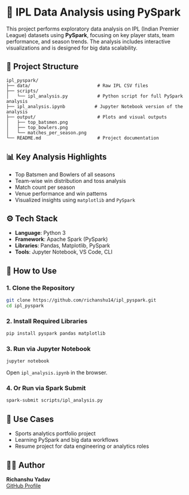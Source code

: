 # 🏏 IPL Data Analysis using PySpark

This project performs exploratory data analysis on IPL (Indian Premier League) datasets using **PySpark**, focusing on key player stats, team performance, and season trends. The analysis includes interactive visualizations and is designed for big data scalability.

## 📁 Project Structure

```
ipl_pyspark/
├── data/                         # Raw IPL CSV files
├── scripts/
│   └── ipl_analysis.py           # Python script for full PySpark analysis
├── ipl_analysis.ipynb           # Jupyter Notebook version of the analysis
├── output/                       # Plots and visual outputs
│   ├── top_batsmen.png
│   ├── top_bowlers.png
│   └── matches_per_season.png
└── README.md                     # Project documentation
```

## 📊 Key Analysis Highlights

- Top Batsmen and Bowlers of all seasons
- Team-wise win distribution and toss analysis
- Match count per season
- Venue performance and win patterns
- Visualized insights using `matplotlib` and `PySpark`

## ⚙️ Tech Stack

- **Language**: Python 3
- **Framework**: Apache Spark (PySpark)
- **Libraries**: Pandas, Matplotlib, PySpark
- **Tools**: Jupyter Notebook, VS Code, CLI

## 🚀 How to Use

### 1. Clone the Repository

```bash
git clone https://github.com/richanshu14/ipl_pyspark.git
cd ipl_pyspark
```

### 2. Install Required Libraries

```bash
pip install pyspark pandas matplotlib
```

### 3. Run via Jupyter Notebook

```bash
jupyter notebook
```

Open `ipl_analysis.ipynb` in the browser.

### 4. Or Run via Spark Submit

```bash
spark-submit scripts/ipl_analysis.py
```

## 📌 Use Cases

- Sports analytics portfolio project
- Learning PySpark and big data workflows
- Resume project for data engineering or analytics roles

## 🧑‍💻 Author

**Richanshu Yadav**  
[GitHub Profile](https://github.com/richanshu14)



